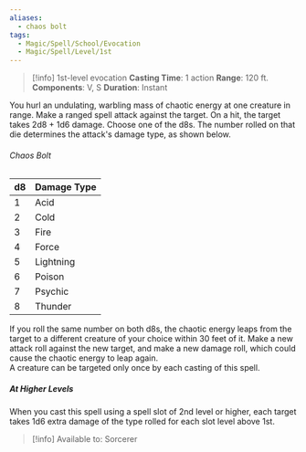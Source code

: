 ```yaml
---
aliases:
  - chaos bolt
tags:
  - Magic/Spell/School/Evocation
  - Magic/Spell/Level/1st
---
```

>[!info]
>1st-level evocation
>**Casting Time**: 1 action
>**Range**: 120 ft.
>**Components**: V, S
>**Duration**: Instant

You hurl an undulating, warbling mass of chaotic energy at one creature in range. Make a ranged spell attack against the target. On a hit, the target takes 2d8 + 1d6 damage. Choose one of the d8s. The number rolled on that die determines the attack's damage type, as shown below.
###### Chaos Bolt
| d8 | Damage Type |
| ---- | ---- |
| 1 | Acid |
| 2 | Cold |
| 3 | Fire |
| 4 | Force |
| 5 | Lightning |
| 6 | Poison |
| 7 | Psychic |
| 8 | Thunder |
If you roll the same number on both d8s, the chaotic energy leaps from the target to a different creature of your choice within 30 feet of it. Make a new attack roll against the new target, and make a new damage roll, which could cause the chaotic energy to leap again.<br>
A creature can be targeted only once by each casting of this spell.
##### At Higher Levels
When you cast this spell using a spell slot of 2nd level or higher, each target takes 1d6 extra damage of the type rolled for each slot level above 1st.<br>
>[!info] Available to:
>Sorcerer